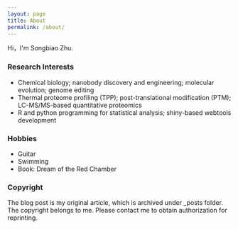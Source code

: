 ```yaml
---
layout: page
title: About
permalink: /about/
---
```


Hi，I'm Songbiao Zhu.

### Research Interests

* Chemical biology; nanobody discovery and engineering; molecular evolution; genome editing
* Thermal proteome profiling (TPP); post-translational modification (PTM); LC-MS/MS-based quantitative proteomics
*	R and python programming for statistical analysis; shiny-based webtools development

### Hobbies

* Guitar
* Swimming
* Book: Dream of the Red Chamber

### Copyright

The blog post is my original article, which is archived under _posts folder. The copyright belongs to me. Please contact me to obtain authorization for reprinting.
